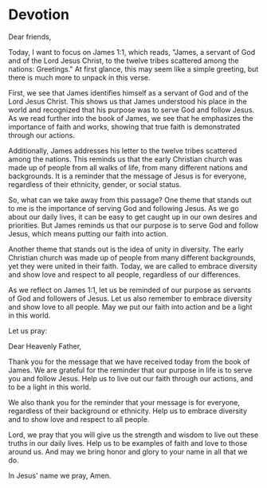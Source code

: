 # Devotion

Dear friends,

Today, I want to focus on James 1:1, which reads, "James, a servant of God and of the Lord Jesus Christ, to the twelve tribes scattered among the nations: Greetings." At first glance, this may seem like a simple greeting, but there is much more to unpack in this verse.

First, we see that James identifies himself as a servant of God and of the Lord Jesus Christ. This shows us that James understood his place in the world and recognized that his purpose was to serve God and follow Jesus. As we read further into the book of James, we see that he emphasizes the importance of faith and works, showing that true faith is demonstrated through our actions.

Additionally, James addresses his letter to the twelve tribes scattered among the nations. This reminds us that the early Christian church was made up of people from all walks of life, from many different nations and backgrounds. It is a reminder that the message of Jesus is for everyone, regardless of their ethnicity, gender, or social status.

So, what can we take away from this passage? One theme that stands out to me is the importance of serving God and following Jesus. As we go about our daily lives, it can be easy to get caught up in our own desires and priorities. But James reminds us that our purpose is to serve God and follow Jesus, which means putting our faith into action.

Another theme that stands out is the idea of unity in diversity. The early Christian church was made up of people from many different backgrounds, yet they were united in their faith. Today, we are called to embrace diversity and show love and respect to all people, regardless of our differences.

As we reflect on James 1:1, let us be reminded of our purpose as servants of God and followers of Jesus. Let us also remember to embrace diversity and show love to all people. May we put our faith into action and be a light in this world.

Let us pray:

Dear Heavenly Father,

Thank you for the message that we have received today from the book of James. We are grateful for the reminder that our purpose in life is to serve you and follow Jesus. Help us to live out our faith through our actions, and to be a light in this world.

We also thank you for the reminder that your message is for everyone, regardless of their background or ethnicity. Help us to embrace diversity and to show love and respect to all people.

Lord, we pray that you will give us the strength and wisdom to live out these truths in our daily lives. Help us to be examples of faith and love to those around us. And may we bring honor and glory to your name in all that we do.

In Jesus' name we pray,
Amen.